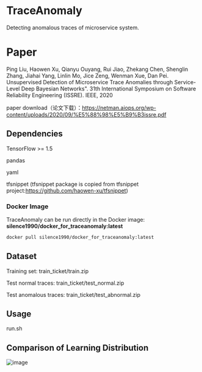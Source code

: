 # TraceAnomaly
Detecting anomalous traces of microservice system.

# Paper
Ping Liu, Haowen Xu, Qianyu Ouyang, Rui Jiao, Zhekang Chen, Shenglin Zhang, Jiahai Yang, Linlin Mo, Jice Zeng, Wenman Xue, Dan Pei. Unsupervised Detection of Microservice Trace Anomalies through Service-Level Deep Bayesian Networks". 31th International Symposium on Software Reliability Engineering (ISSRE). IEEE, 2020

paper download（论文下载）：https://netman.aiops.org/wp-content/uploads/2020/09/%E5%88%98%E5%B9%B3issre.pdf
## Dependencies

TensorFlow >= 1.5

pandas

yaml

tfsnippet (tfsnippet package is copied from tfsnippet project:https://github.com/haowen-xu/tfsnippet)
### Docker Image
TraceAnomaly can be run directly in the Docker image: **silence1990/docker_for_traceanomaly:latest**

```bash
docker pull silence1990/docker_for_traceanomaly:latest
```
## Dataset
Training set: train_ticket/train.zip

Test normal traces: train_ticket/test_normal.zip

Test anomalous traces: train_ticket/test_abnormal.zip
## Usage
run.sh
 
## Comparison of Learning Distribution

![image](https://github.com/NetManAIOps/TraceAnomaly/traceanomaly/performance.png)

